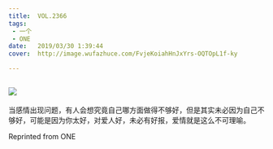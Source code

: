 ```yaml
---
title:	VOL.2366
tags:
 - 一个
 - ONE
date:	2019/03/30 1:39:44
cover:	http://image.wufazhuce.com/FvjeKoiahHnJxYrs-OQTOpL1f-ky

---
```

![](http://image.wufazhuce.com/FvjeKoiahHnJxYrs-OQTOpL1f-ky)
---

当感情出现问题，有人会想究竟自己哪方面做得不够好，但是其实未必因为自己不够好，可能是因为你太好，对爱人好，未必有好报，爱情就是这么不可理喻。
 
Reprinted from ONE
